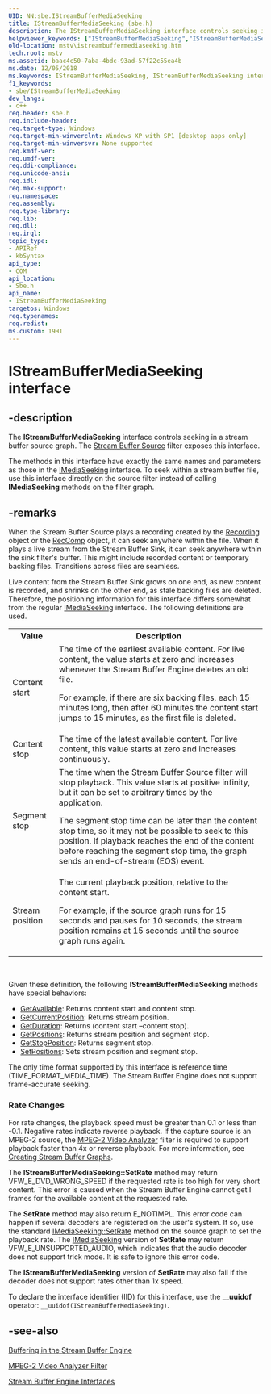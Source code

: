 ```yaml
---
UID: NN:sbe.IStreamBufferMediaSeeking
title: IStreamBufferMediaSeeking (sbe.h)
description: The IStreamBufferMediaSeeking interface controls seeking in a stream buffer source graph. The Stream Buffer Source filter exposes this interface.
helpviewer_keywords: ["IStreamBufferMediaSeeking","IStreamBufferMediaSeeking interface [Microsoft TV Technologies]","IStreamBufferMediaSeeking interface [Microsoft TV Technologies]","described","IStreamBufferMediaSeekingInterface","mstv.istreambuffermediaseeking","sbe/IStreamBufferMediaSeeking"]
old-location: mstv\istreambuffermediaseeking.htm
tech.root: mstv
ms.assetid: baac4c50-7aba-4bdc-93ad-57f22c55ea4b
ms.date: 12/05/2018
ms.keywords: IStreamBufferMediaSeeking, IStreamBufferMediaSeeking interface [Microsoft TV Technologies], IStreamBufferMediaSeeking interface [Microsoft TV Technologies],described, IStreamBufferMediaSeekingInterface, mstv.istreambuffermediaseeking, sbe/IStreamBufferMediaSeeking
f1_keywords:
- sbe/IStreamBufferMediaSeeking
dev_langs:
- c++
req.header: sbe.h
req.include-header: 
req.target-type: Windows
req.target-min-winverclnt: Windows XP with SP1 [desktop apps only]
req.target-min-winversvr: None supported
req.kmdf-ver: 
req.umdf-ver: 
req.ddi-compliance: 
req.unicode-ansi: 
req.idl: 
req.max-support: 
req.namespace: 
req.assembly: 
req.type-library: 
req.lib: 
req.dll: 
req.irql: 
topic_type:
- APIRef
- kbSyntax
api_type:
- COM
api_location:
- Sbe.h
api_name:
- IStreamBufferMediaSeeking
targetos: Windows
req.typenames: 
req.redist: 
ms.custom: 19H1
---
```


# IStreamBufferMediaSeeking interface


## -description


The <b>IStreamBufferMediaSeeking</b> interface controls seeking in a stream buffer source graph. The <a href="https://docs.microsoft.com/previous-versions/windows/desktop/mstv/stream-buffer-source-filter">Stream Buffer Source</a> filter exposes this interface.

The methods in this interface have exactly the same names and parameters as those in the <a href="https://docs.microsoft.com/windows/desktop/api/strmif/nn-strmif-imediaseeking">IMediaSeeking</a> interface. To seek within a stream buffer file, use this interface directly on the source filter instead of calling <b>IMediaSeeking</b> methods on the filter graph.


## -remarks



When the Stream Buffer Source plays a recording created by the <a href="https://docs.microsoft.com/previous-versions/windows/desktop/mstv/recording-object">Recording</a> object or the <a href="https://docs.microsoft.com/previous-versions/windows/desktop/mstv/reccomp-object">RecComp</a> object, it can seek anywhere within the file. When it plays a live stream from the Stream Buffer Sink, it can seek anywhere within the sink filter's buffer. This might include recorded content or temporary backing files. Transitions across files are seamless.

Live content from the Stream Buffer Sink grows on one end, as new content is recorded, and shrinks on the other end, as stale backing files are deleted. Therefore, the positioning information for this interface differs somewhat from the regular <a href="https://docs.microsoft.com/windows/desktop/api/strmif/nn-strmif-imediaseeking">IMediaSeeking</a> interface. The following definitions are used.

<table>
<tr>
<th>Value
            </th>
<th>Description
            </th>
</tr>
<tr>
<td>Content start</td>
<td>
The time of the earliest available content. For live content, the value starts at zero and increases whenever the Stream Buffer Engine deletes an old file.

For example, if there are six backing files, each 15 minutes long, then after 60 minutes the content start jumps to 15 minutes, as the first file is deleted.

</td>
</tr>
<tr>
<td>Content stop</td>
<td>The time of the latest available content. For live content, this value starts at zero and increases continuously.</td>
</tr>
<tr>
<td>Segment stop</td>
<td>
The time when the Stream Buffer Source filter will stop playback. This value starts at positive infinity, but it can be set to arbitrary times by the application.

The segment stop time can be later than the content stop time, so it may not be possible to seek to this position. If playback reaches the end of the content before reaching the segment stop time, the graph sends an end-of-stream (EOS) event.

</td>
</tr>
<tr>
<td>Stream position</td>
<td>
The current playback position, relative to the content start.

For example, if the source graph runs for 15 seconds and pauses for 10 seconds, the stream position remains at 15 seconds until the source graph runs again.

</td>
</tr>
</table>
 

Given these definition, the following <b>IStreamBufferMediaSeeking</b> methods have special behaviors:

<ul>
<li>
<a href="https://docs.microsoft.com/windows/desktop/api/strmif/nf-strmif-imediaseeking-getavailable">GetAvailable</a>: Returns content start and content stop.</li>
<li>
<a href="https://docs.microsoft.com/windows/desktop/api/strmif/nf-strmif-imediaseeking-getcurrentposition">GetCurrentPosition</a>: Returns stream position.</li>
<li>
<a href="https://docs.microsoft.com/windows/desktop/api/strmif/nf-strmif-imediaseeking-getduration">GetDuration</a>: Returns (content start –content stop).</li>
<li>
<a href="https://docs.microsoft.com/windows/desktop/api/strmif/nf-strmif-imediaseeking-getpositions">GetPositions</a>: Returns stream position and segment stop.</li>
<li>
<a href="https://docs.microsoft.com/windows/desktop/api/strmif/nf-strmif-imediaseeking-getstopposition">GetStopPosition</a>: Returns segment stop.</li>
<li>
<a href="https://docs.microsoft.com/windows/desktop/api/strmif/nf-strmif-imediaseeking-setpositions">SetPositions</a>: Sets stream position and segment stop.</li>
</ul>
The only time format supported by this interface is reference time (TIME_FORMAT_MEDIA_TIME). The Stream Buffer Engine does not support frame-accurate seeking.

<h3><a id="Rate_Changes"></a><a id="rate_changes"></a><a id="RATE_CHANGES"></a>Rate Changes</h3>
For rate changes, the playback speed must be greater than 0.1 or less than -0.1. Negative rates indicate reverse playback. If the capture source is an MPEG-2 source, the <a href="https://docs.microsoft.com/previous-versions/windows/desktop/mstv/mpeg-2-video-analyzer-filter">MPEG-2 Video Analyzer</a> filter is required to support playback faster than 4x or reverse playback. For more information, see <a href="https://docs.microsoft.com/previous-versions/windows/desktop/mstv/creating-stream-buffer-graphs">Creating Stream Buffer Graphs</a>.

The <b>IStreamBufferMediaSeeking::SetRate</b> method may return VFW_E_DVD_WRONG_SPEED if the requested rate is too high for very short content. This error is caused when the Stream Buffer Engine cannot get I frames for the available content at the requested rate.

The <b>SetRate</b> method may also return E_NOTIMPL. This error code can happen if several decoders are registered on the user's system. If so, use the standard <a href="https://docs.microsoft.com/windows/desktop/api/strmif/nf-strmif-imediaseeking-setrate">IMediaSeeking::SetRate</a> method on the source graph to set the playback rate. The <a href="https://docs.microsoft.com/windows/desktop/api/strmif/nn-strmif-imediaseeking">IMediaSeeking</a> version of <b>SetRate</b> may return VFW_E_UNSUPPORTED_AUDIO, which indicates that the audio decoder does not support trick mode. It is safe to ignore this error code.

The <b>IStreamBufferMediaSeeking</b> version of <b>SetRate</b> may also fail if the decoder does not support rates other than 1x speed.

To declare the interface identifier (IID) for this interface, use the <b>__uuidof</b> operator: <code>__uuidof(IStreamBufferMediaSeeking)</code>.




## -see-also




<a href="https://docs.microsoft.com/previous-versions/windows/desktop/mstv/buffering-in-the-stream-buffer-engine">Buffering in the Stream Buffer Engine</a>



<a href="https://docs.microsoft.com/previous-versions/windows/desktop/mstv/mpeg-2-video-analyzer-filter">MPEG-2 Video Analyzer Filter</a>



<a href="https://docs.microsoft.com/previous-versions/windows/desktop/mstv/stream-buffer-engine-interfaces">Stream Buffer Engine Interfaces</a>
 

 

